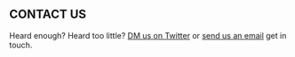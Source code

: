 ## CONTACT US

Heard enough? Heard too little? [DM us on Twitter](http://Twitter.com/vwasstudios) or [send us an email](mailto:vwas@vwas.pfweb.eu) get in touch.
